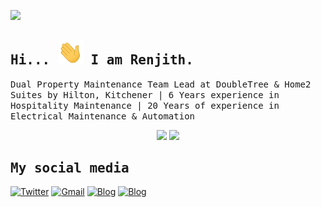 <p align="centre">
    <img src="https://github.com/m4mallu/m4mallu/blob/main/img/header.png">
</p>
<h2>
    <samp>
        Hi... <img src="https://raw.githubusercontent.com/itspriyo/itspriyo/main/src/hi.gif" width="40px" alt="👋"> I am Renjith.
    </samp>
</h2>  
<p>
    <samp>
    Dual Property Maintenance Team Lead at DoubleTree & Home2 Suites by Hilton, Kitchener | 6 Years experience in Hospitality Maintenance | 20 Years of experience in Electrical Maintenance & Automation
    </samp>
</p>
<div>
    <p align="center">
        <img src="https://github-readme-stats.vercel.app/api?username=m4mallu&ampshow_icons=true&amp;theme=gotham&amp;include_all_commits=true&amp;count_private=true" width="420px">
        <img src="https://github-readme-stats.vercel.app/api/top-langs/?username=m4mallu&amp;layout=compact&amp;langs_count=7&amp;theme=gotham">
    </p>
</div>
<h2>
    <samp>
        My social media
    </samp>
</h2>

[![Twitter](https://img.shields.io/twitter/follow/space4renjith?label=Twitter&logo=twitter&style=for-the-badge&color=orange)](https://twitter.com/space4renjith)
[![Gmail](https://img.shields.io/badge/Gmail-grey?style=for-the-badge&logo=Gmail)](renj700@gmail.com)
[![Blog](https://img.shields.io/badge/My_Blog-grey?style=for-the-badge&logo=Blogger)](https://space4renjith.blogspot.com/)
[![Blog](https://img.shields.io/badge/Project_updates-grey?style=for-the-badge&logo=telegram)](https://t.me/rmprojects)
<br />
